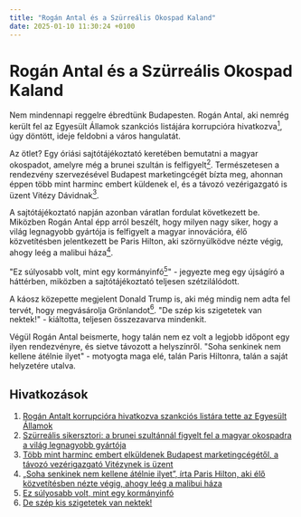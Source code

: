 ```yaml
---
title: "Rogán Antal és a Szürreális Okospad Kaland"
date: 2025-01-10 11:30:24 +0100
---
```


# Rogán Antal és a Szürreális Okospad Kaland

Nem mindennapi reggelre ébredtünk Budapesten. Rogán Antal, aki nemrég került fel az Egyesült Államok szankciós listájára korrupcióra hivatkozva<a href="https://telex.hu/kulfold/2025/01/07/rogan-antalt-szankcios-listara-tette-az-egyesult-allamok"><sup>1</sup></a>, úgy döntött, ideje feldobni a város hangulatát.

Az ötlet? Egy óriási sajtótájékoztató keretében bemutatni a magyar okospadot, amelyre még a brunei szultán is felfigyelt<a href="https://telex.hu/techtud/2025/01/09/magyar-exportfejlesztesi-ugynokseg-stand-kuube-vemoco-compocity-ces2025"><sup>2</sup></a>. Természetesen a rendezvény szervezésével Budapest marketingcégét bízta meg, ahonnan éppen több mint harminc embert küldenek el, és a távozó vezérigazgató is üzent Vitézy Dávidnak<a href="https://telex.hu/belfold/2025/01/09/faix-csaba-budapest-brand-elbocsatas-vitezy-david"><sup>3</sup></a>.

A sajtótájékoztató napján azonban váratlan fordulat következett be. Miközben Rogán Antal épp arról beszélt, hogy milyen nagy siker, hogy a világ legnagyobb gyártója is felfigyelt a magyar innovációra, élő közvetítésben jelentkezett be Paris Hilton, aki szörnyülködve nézte végig, ahogy leég a malibui háza<a href="https://telex.hu/kulfold/2025/01/09/soha-senkinek-nem-kellene-atelnie-ilyet-irta-paris-hilton-aki-elo-kozvetitesben-nezte-vegig-ahogy-leeg-a-malibui-haza"><sup>4</sup></a>.

"Ez súlyosabb volt, mint egy kormányinfó<a href="https://telex.hu/techtud/2025/01/09/ez-sulyosabb-volt-mint-egy-kormanyinfo"><sup>5</sup></a>" - jegyezte meg egy újságíró a háttérben, miközben a sajtótájékoztató teljesen szétzilálódott.

A káosz közepette megjelent Donald Trump is, aki még mindig nem adta fel tervét, hogy megvásárolja Grönlandot<a href="https://telex.hu/kulfold/2025/01/09/donald-trump-vasarlas-gronland-panama-csatorna-kanada-trudeau-mexiko-terkep-obol"><sup>6</sup></a>. "De szép kis szigetetek van nektek!" - kiáltotta, teljesen összezavarva mindenkit.

Végül Rogán Antal beismerte, hogy talán nem ez volt a legjobb időpont egy ilyen rendezvényre, és sietve távozott a helyszínről. "Soha senkinek nem kellene átélnie ilyet" - motyogta maga elé, talán Paris Hiltonra, talán a saját helyzetére utalva.

## Hivatkozások

1. <a href="https://telex.hu/kulfold/2025/01/07/rogan-antalt-szankcios-listara-tette-az-egyesult-allamok">Rogán Antalt korrupcióra hivatkozva szankciós listára tette az Egyesült Államok</a>
2. <a href="https://telex.hu/techtud/2025/01/09/magyar-exportfejlesztesi-ugynokseg-stand-kuube-vemoco-compocity-ces2025">Szürreális sikersztori: a brunei szultánnál figyelt fel a magyar okospadra a világ legnagyobb gyártója</a>
3. <a href="https://telex.hu/belfold/2025/01/09/faix-csaba-budapest-brand-elbocsatas-vitezy-david">Több mint harminc embert elküldenek Budapest marketingcégétől, a távozó vezérigazgató Vitézynek is üzent</a>
4. <a href="https://telex.hu/kulfold/2025/01/09/soha-senkinek-nem-kellene-atelnie-ilyet-irta-paris-hilton-aki-elo-kozvetitesben-nezte-vegig-ahogy-leeg-a-malibui-haza">„Soha senkinek nem kellene átélnie ilyet”, írta Paris Hilton, aki élő közvetítésben nézte végig, ahogy leég a malibui háza</a>
5. <a href="https://telex.hu/techtud/2025/01/09/ez-sulyosabb-volt-mint-egy-kormanyinfo">Ez súlyosabb volt, mint egy kormányinfó</a>
6. <a href="https://telex.hu/kulfold/2025/01/09/donald-trump-vasarlas-gronland-panama-csatorna-kanada-trudeau-mexiko-terkep-obol">De szép kis szigetetek van nektek!</a>